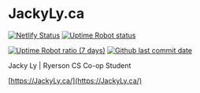 # JackyLy.ca

[![Netlify Status](https://api.netlify.com/api/v1/badges/61bb503d-54cf-442f-8597-a10eeadb216e/deploy-status)](https://app.netlify.com/sites/jackyly/deploys)
[![Uptime Robot status](https://img.shields.io/uptimerobot/status/m783973483-30392c8a34921b44200ae58b.svg?label=Status)](https://JackyLy.ca/)

[![Uptime Robot ratio (7 days)](https://img.shields.io/uptimerobot/ratio/7/m783973483-30392c8a34921b44200ae58b.svg?style=popout-square&label=7%20Days%20Uptime)](https://status.JackyLy.ca/)
[![Github last commit date](https://img.shields.io/github/last-commit/lyjacky11/lyjacky11.me.svg?style=popout-square&label=Last%20Updated)](https://github.com/lyjacky11/JackyLy.ca/commits)  

Jacky Ly | Ryerson CS Co-op Student

[https://JackyLy.ca/](https://JackyLy.ca/)
